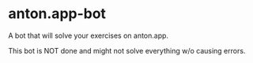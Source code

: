 # anton.app-bot
A bot that will solve your exercises on anton.app.

This bot is NOT done and might not solve everything w/o causing errors.
